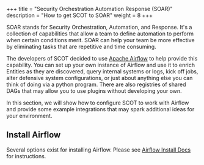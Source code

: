 +++
title = "Security Orchestration Automation Response (SOAR)"
description = "How to get SCOT to SOAR"
weight = 8
+++

SOAR stands for Security Orchestration, Automation, and Response.  It's a collection of capabilities that allow a team to define automation to perform when certain conditions merit.  SOAR can help your team be more effective by eliminating tasks that are repetitive and time consuming.

The developers of SCOT decided to use [Apache Airflow](https://airflow.apache.org) to help provide this capability.  You can set up your own instance of Airflow and use it to enrich Entities as they are discovered, query internal systems or logs, kick off jobs, alter defensive system configurations, or just about anything else you can think of doing via a python program.  There are also registries of shared DAGs that may allow you to use plugins without developing your own.  

In this section, we will show how to configure SCOT to work with Airflow and provide some example integrations that may spark additional ideas for your environment.  

## Install Airflow

Several options exist for installing Airflow.  Please see [Airflow Install Docs](https://airflow.apache.org/docs/apache-airflow/stable/installation/index.html) for instructions.

